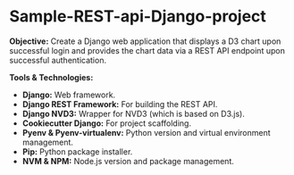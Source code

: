 # Sample-REST-api-Django-project
**Objective:** Create a Django web application that displays a D3 chart upon successful login and provides the chart data via a REST API endpoint upon successful authentication.

**Tools & Technologies:**

- **Django:** Web framework.
- **Django REST Framework:** For building the REST API.
- **Django NVD3:** Wrapper for NVD3 (which is based on D3.js).
- **Cookiecutter Django:** For project scaffolding.
- **Pyenv & Pyenv-virtualenv:** Python version and virtual environment management.
- **Pip:** Python package installer.
- **NVM & NPM:** Node.js version and package management.
